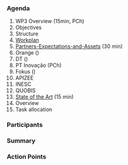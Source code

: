### Agenda

1. WP3 Overview (15min, PCh)
  1. Objectives
  1. Structure
  1. [Workplan](https://github.com/reTHINK-project/core-framework/wiki/Phase-1-Workplan)
1. [Partners-Expectations-and-Assets](https://github.com/reTHINK-project/core-framework/wiki/Partners-Expectations-and-Assets) (30 min)
 1. Orange ()
 1. DT ()
 1. PT Inovação (PCh)
 1. Fokus ()
 1. APIZEE
 1. INESC
 1. QUOBIS
1. [State of the Art](../sota/sota.md) (15 min)
 1. Overview
 1. Task allocation

### Participants

### Summary

### Action Points
